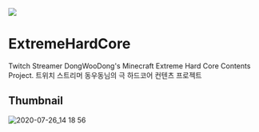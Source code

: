 
[![](https://jitpack.io/v/sukkot23/ExtremeHardCore.svg)](https://jitpack.io/#sukkot23/ExtremeHardCore)   



# ExtremeHardCore
Twitch Streamer DongWooDong's Minecraft Extreme Hard Core Contents Project.
트위치 스트리머 동우동님의 극 하드코어 컨텐츠 프로젝트


## Thumbnail
![2020-07-26_14 18 56](https://user-images.githubusercontent.com/56511728/98028569-a424ee00-1e51-11eb-83c0-5e6d814adbba.png)
